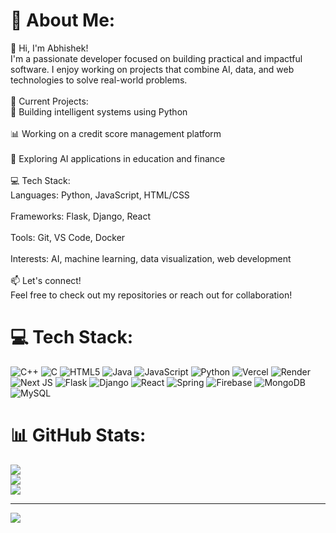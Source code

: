 # 💫 About Me:
👋 Hi, I'm Abhishek!<br>I'm a passionate developer focused on building practical and impactful software. I enjoy working on projects that combine AI, data, and web technologies to solve real-world problems.<br><br>🚀 Current Projects:<br>🔧 Building intelligent systems using Python<br><br>📊 Working on a credit score management platform<br><br>🧠 Exploring AI applications in education and finance<br><br>💻 Tech Stack:<br>Languages: Python, JavaScript, HTML/CSS<br><br>Frameworks: Flask, Django, React<br><br>Tools: Git, VS Code, Docker<br><br>Interests: AI, machine learning, data visualization, web development<br><br>📫 Let's connect!<br>Feel free to check out my repositories or reach out for collaboration!


# 💻 Tech Stack:
![C++](https://img.shields.io/badge/c++-%2300599C.svg?style=flat&logo=c%2B%2B&logoColor=white) ![C](https://img.shields.io/badge/c-%2300599C.svg?style=flat&logo=c&logoColor=white) ![HTML5](https://img.shields.io/badge/html5-%23E34F26.svg?style=flat&logo=html5&logoColor=white) ![Java](https://img.shields.io/badge/java-%23ED8B00.svg?style=flat&logo=openjdk&logoColor=white) ![JavaScript](https://img.shields.io/badge/javascript-%23323330.svg?style=flat&logo=javascript&logoColor=%23F7DF1E) ![Python](https://img.shields.io/badge/python-3670A0?style=flat&logo=python&logoColor=ffdd54) ![Vercel](https://img.shields.io/badge/vercel-%23000000.svg?style=flat&logo=vercel&logoColor=white) ![Render](https://img.shields.io/badge/Render-%46E3B7.svg?style=flat&logo=render&logoColor=white) ![Next JS](https://img.shields.io/badge/Next-black?style=flat&logo=next.js&logoColor=white) ![Flask](https://img.shields.io/badge/flask-%23000.svg?style=flat&logo=flask&logoColor=white) ![Django](https://img.shields.io/badge/django-%23092E20.svg?style=flat&logo=django&logoColor=white) ![React](https://img.shields.io/badge/react-%2320232a.svg?style=flat&logo=react&logoColor=%2361DAFB) ![Spring](https://img.shields.io/badge/spring-%236DB33F.svg?style=flat&logo=spring&logoColor=white) ![Firebase](https://img.shields.io/badge/firebase-a08021?style=flat&logo=firebase&logoColor=ffcd34) ![MongoDB](https://img.shields.io/badge/MongoDB-%234ea94b.svg?style=flat&logo=mongodb&logoColor=white) ![MySQL](https://img.shields.io/badge/mysql-4479A1.svg?style=flat&logo=mysql&logoColor=white)
# 📊 GitHub Stats:
![](https://github-readme-stats.vercel.app/api?username=Abhishek-Chauhan2628&theme=dark&hide_border=false&include_all_commits=true&count_private=true)<br/>
![](https://nirzak-streak-stats.vercel.app/?user=Abhishek-Chauhan2628&theme=dark&hide_border=false)<br/>
![](https://github-readme-stats.vercel.app/api/top-langs/?username=Abhishek-Chauhan2628&theme=dark&hide_border=false&include_all_commits=true&count_private=true&layout=compact)

---
[![](https://visitcount.itsvg.in/api?id=Abhishek-Chauhan2628&icon=0&color=0)](https://visitcount.itsvg.in)

<!-- Proudly created with GPRM ( https://gprm.itsvg.in ) -->
